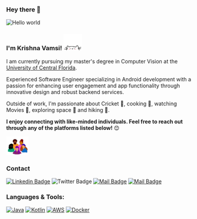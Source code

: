 ### Hey there :wave:

<img src="https://raw.githubusercontent.com/sagar-viradiya/sagar-viradiya/master/resources/banner.png" alt="Hello world">

<h3>I'm Krishna Vamsi! <img src="https://github.com/VijayPrakashReddy-k/VijayPrakashReddy-k/blob/master/Images/logo.gif" width="50"></h3>


I am currently pursuing my master's degree in Computer Vision at the  [University of Central Florida](https://www.ucf.edu/).

Experienced Software Engineer specializing in Android development with a passion for enhancing user engagement and app functionality through innovative design and robust backend services.

Outside of work, I'm passionate about Cricket 🏏, cooking 🥘,  watching Movies 🎥,  exploring space 🌌 and hiking 🥾.


**I enjoy connecting with like-minded individuals. Feel free to reach out through any of the platforms listed below!** 😊

<img src="https://github.com/VijayPrakashReddy-k/VijayPrakashReddy-k/blob/master/Images/people.gif" width="60"> <h3>Contact</h3>


[![Linkedin Badge](https://img.shields.io/badge/G_Krishna_Vamsi-0e76a8?style=flat&labelColor=0e76a8&logo=linkedin&logoColor=white)](www.linkedin.com/in/g-krishna-vamsi) 
![Twitter Badge](https://img.shields.io/badge/-@KrishnaVamsi_G-1ca0f1?style=flat&labelColor=1ca0f1&logo=X&logoColor=white&link=https://twitter.com/KrishnaVamsi_G)
[![Mail Badge](https://img.shields.io/badge/-@Krishna_Vamsi-e84393?style=flat&labelColor=ee2a7b&logo=instagram&logoColor=white)](https://www.instagram.com/_krishna_vamsi_) 
[![Mail Badge](https://img.shields.io/badge/-gujjulavamsi323-c0392b?style=flat&labelColor=c0392b&logo=gmail&logoColor=white)](mailto:gujjulavamsi323@gmail.com)




<h3 align="left">Languages & Tools:</h3>

<p align="left">

<a href="https://www.java.com/en" target="_blank"><img src="https://img.shields.io/badge/Java-007396?style=for-the-badge&logo=java&logoColor=white" alt="Java" /></a>
<a href="https://kotlinlang.org/" target="_blank"> <img alt="Kotlin" src="https://img.shields.io/badge/kotlin-%237E52FE.svg?style=for-the-badge&logo=kotlin&logoColor=white" /></a>
<a href="https://aws.amazon.com/" target="_blank"> <img alt="AWS" src="https://img.shields.io/badge/AWS-%23FF9900.svg?style=for-the-badge&logo=amazon-aws&logoColor=white" /></a>
<a href="https://www.figma.com/" target="_blank"> <img alt="Docker" src="https://img.shields.io/badge/figma-%23FAFC5C.svg?style=for-the-badge&logo=figma&logoColor=black"/></a>
  
</p>
